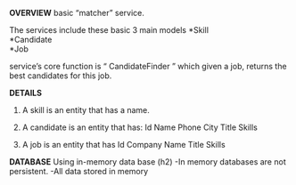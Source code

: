 **OVERVIEW**
basic “matcher” service. 

The services include these basic 3 main models
*Skill  
*Candidate  
*Job  


service’s core function is “ CandidateFinder ” which given a job, returns the best
candidates for this job.


**DETAILS**
1. A skill is an entity that has a name.

2. A candidate is an entity that has:
    Id
    Name
    Phone
    City 
    Title
    Skills 
    
    
3. A job is an entity that has 
    Id
    Company Name
    Title
    Skills
    
**DATABASE**
Using in-memory data base (h2)
-In memory databases are not persistent.
-All data stored in memory